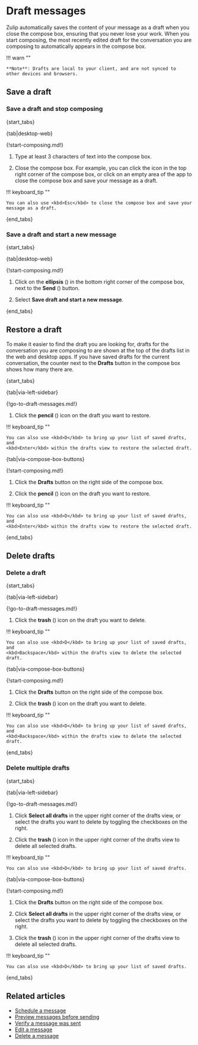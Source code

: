 # Draft messages

Zulip automatically saves the content of your message as a draft when you close
the compose box, ensuring that you never lose your work. When you start
composing, the most recently edited draft for the conversation you are composing
to automatically appears in the compose box.

!!! warn ""

    **Note**: Drafts are local to your client, and are not synced to
    other devices and browsers.

## Save a draft

### Save a draft and stop composing

{start_tabs}

{tab|desktop-web}

{!start-composing.md!}

1. Type at least 3 characters of text into the compose box.

1. Close the compose box. For example, you can click the
   <i class="fa fa-remove"></i> icon in the top right corner of the compose
   box, or click on an empty area of the app to close the compose box and save
   your message as a draft.

!!! keyboard_tip ""

    You can also use <kbd>Esc</kbd> to close the compose box and save your
    message as a draft.

{end_tabs}

### Save a draft and start a new message

{start_tabs}

{tab|desktop-web}

{!start-composing.md!}

1. Click on the **ellipsis** (<i class="zulip-icon zulip-icon-more-vertical"></i>)
   in the bottom right corner of the compose box, next to the **Send**
   (<i class="zulip-icon zulip-icon-send"></i>) button.

1. Select **Save draft and start a new message**.

{end_tabs}

## Restore a draft

To make it easier to find the draft you are looking for, drafts for the
conversation you are composing to are shown at the top of the drafts list in the
web and desktop apps. If you have saved drafts for the current conversation, the
counter next to the **Drafts** button in the compose box shows how many there are.

{start_tabs}

{tab|via-left-sidebar}

{!go-to-draft-messages.md!}

1. Click the **pencil** (<i class="fa fa-pencil"></i>) icon on the draft you
   want to restore.

!!! keyboard_tip ""

    You can also use <kbd>D</kbd> to bring up your list of saved drafts, and
    <kbd>Enter</kbd> within the drafts view to restore the selected draft.

{tab|via-compose-box-buttons}

{!start-composing.md!}

1. Click the **Drafts** button on the right side of the compose box.

1. Click the **pencil** (<i class="fa fa-pencil"></i>) icon on the draft you
   want to restore.

!!! keyboard_tip ""

    You can also use <kbd>D</kbd> to bring up your list of saved drafts, and
    <kbd>Enter</kbd> within the drafts view to restore the selected draft.

{end_tabs}

## Delete drafts

### Delete a draft

{start_tabs}

{tab|via-left-sidebar}

{!go-to-draft-messages.md!}

1. Click the **trash** (<i class="fa fa-trash-o"></i>) icon on the draft you
   want to delete.

!!! keyboard_tip ""

    You can also use <kbd>D</kbd> to bring up your list of saved drafts, and
    <kbd>Backspace</kbd> within the drafts view to delete the selected draft.

{tab|via-compose-box-buttons}

{!start-composing.md!}

1. Click the **Drafts** button on the right side of the compose box.

1. Click the **trash** (<i class="fa fa-trash-o"></i>) icon on the draft you
   want to delete.

!!! keyboard_tip ""

    You can also use <kbd>D</kbd> to bring up your list of saved drafts, and
    <kbd>Backspace</kbd> within the drafts view to delete the selected draft.

{end_tabs}

### Delete multiple drafts

{start_tabs}

{tab|via-left-sidebar}

{!go-to-draft-messages.md!}

1. Click **Select all drafts** in the upper right corner of
   the drafts view, or select the drafts you want to delete
   by toggling the checkboxes on the right.

1. Click the **trash** (<i class="fa fa-trash-o"></i>) icon in the
   upper right corner of the drafts view to delete all selected drafts.

!!! keyboard_tip ""

    You can also use <kbd>D</kbd> to bring up your list of saved drafts.

{tab|via-compose-box-buttons}

{!start-composing.md!}

1. Click the **Drafts** button on the right side of the compose box.

1. Click **Select all drafts** in the upper right corner of
   the drafts view, or select the drafts you want to delete
   by toggling the checkboxes on the right.

1. Click the **trash** (<i class="fa fa-trash-o"></i>) icon in the
   upper right corner of the drafts view to delete all selected drafts.

!!! keyboard_tip ""

    You can also use <kbd>D</kbd> to bring up your list of saved drafts.

{end_tabs}

## Related articles

* [Schedule a message](/help/schedule-a-message)
* [Preview messages before sending](/help/preview-your-message-before-sending)
* [Verify a message was sent](/help/verify-your-message-was-successfully-sent)
* [Edit a message](/help/edit-a-message)
* [Delete a message](/help/delete-a-message)
